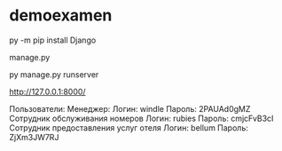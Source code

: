 # demoexamen

py -m pip install Django          

manage.py 

py manage.py runserver

http://127.0.0.1:8000/

Пользователи:
Менеджер:
Логин: windle
Пароль: 2PAUAd0gMZ
Сотрудник обслуживания номеров
Логин: rubies
Пароль: cmjcFvB3cI
Сотрудник предоставления услуг отеля
Логин: bellum
Пароль: ZjXm3JW7RJ
